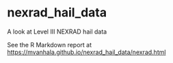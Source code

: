 # nexrad_hail_data

A look at Level III NEXRAD hail data

See the R Markdown report at https://mvanhala.github.io/nexrad_hail_data/nexrad.html

